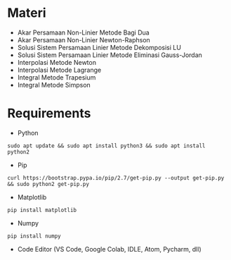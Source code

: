 # Materi

- Akar Persamaan Non-Linier Metode Bagi Dua
- Akar Persamaan Non-Linier Newton-Raphson
- Solusi Sistem Persamaan Linier Metode Dekomposisi LU
- Solusi Sistem Persamaan Linier Metode Eliminasi Gauss-Jordan
- Interpolasi Metode Newton
- Interpolasi Metode Lagrange
- Integral Metode Trapesium
- Integral Metode Simpson

# Requirements

- Python
```
sudo apt update && sudo apt install python3 && sudo apt install python2
```
- Pip
```
curl https://bootstrap.pypa.io/pip/2.7/get-pip.py --output get-pip.py && sudo python2 get-pip.py
```
- Matplotlib
```
pip install matplotlib
```
- Numpy
```
pip install numpy
```
- Code Editor (VS Code, Google Colab, IDLE, Atom, Pycharm, dll)

